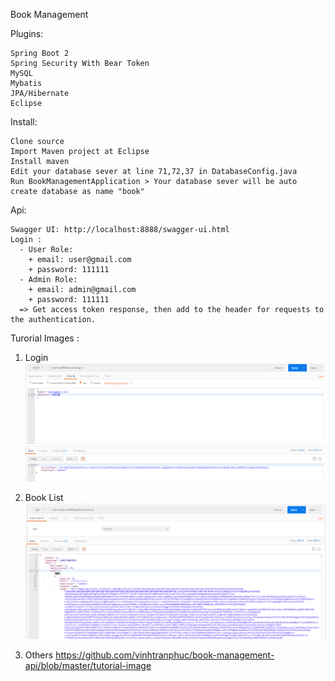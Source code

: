 Book Management

  Plugins:

    Spring Boot 2
    Spring Security With Bear Token
    MySQL
    Mybatis
    JPA/Hibernate
    Eclipse
  Install:

    Clone source
    Import Maven project at Eclipse
    Install maven
    Edit your database sever at line 71,72,37 in DatabaseConfig.java
    Run BookManagementApplication > Your database sever will be auto create database as name "book"

  Api:

    Swagger UI: http://localhost:8888/swagger-ui.html
    Login :
      - User Role:
        + email: user@gmail.com
        + password: 111111
      - Admin Role:
        + email: admin@gmail.com
        + password: 111111
      => Get access token response, then add to the header for requests to the authentication.
   
 Turorial Images :
 
  1. Login
  ![alt text](https://github.com/vinhtranphuc/book-management-api/blob/master/tutorial-image/login.png)
  
  2. Book List
  ![alt text](https://github.com/vinhtranphuc/book-management-api/blob/master/tutorial-image/all-books.png)
  
  3. Others
  https://github.com/vinhtranphuc/book-management-api/blob/master/tutorial-image
